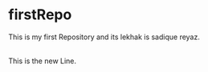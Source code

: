 # firstRepo
This is my first Repository and its lekhak is sadique reyaz.

<br>
This is the new Line.

